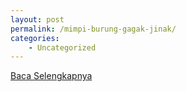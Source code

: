 ```yaml
---
layout: post
permalink: /mimpi-burung-gagak-jinak/
categories:
    - Uncategorized
---
```


[Baca Selengkapnya](/02)